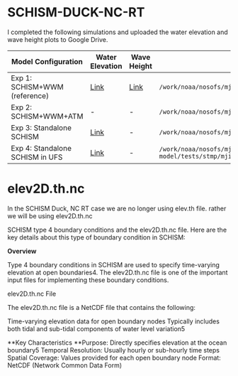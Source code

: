# SCHISM-DUCK-NC-RT

I completed the following simulations and uploaded the water elevation and wave height plots to Google Drive. 

| Model Configuration | Water Elevation | Wave Height | Directory in Hercules|
|---------------------|-----------------|-------------|-----------|
| Exp 1: SCHISM+WWM (reference) | [Link](https://drive.google.com/file/d/1n33MHJZcu_fMm1gNpaxsqTV3AVL-qtg8/view?usp=sharing) | [Link](https://drive.google.com/file/d/1gKLaCrhWWgu4PSlZj1FJF4lTCZ5Xinss/view?usp=sharing) | `/work/noaa/nosofs/mjisan/schism/schism_verification_tests/Test_WWM_Duck` |
| Exp 2: SCHISM+WWM+ATM | - | - | `/work/noaa/nosofs/mjisan/schism/schism_verification_tests/Test_WWM_Duck_ATM` |
| Exp 3: Standalone SCHISM | [Link](https://drive.google.com/file/d/1ApBnoB3-wkn5hJbB5xifKDh8HxVWHUBE/view?usp=sharing) | - | `/work/noaa/nosofs/mjisan/schism/schism_verification_tests/Test_DUCK_SCH` |
| Exp 4: Standalone SCHISM in UFS | [Link](https://drive.google.com/file/d/1OLqQNRfvI6Q1yXnooRbKqYXUCt3-EmbF/view?usp=drive_link) | - | `/work/noaa/nosofs/mjisan/ufs-weather-model/tests/stmp/mjisan/FV3_RT/RT_DUCK_NC_SCHISM_STD` |


# elev2D.th.nc

In the SCHISM Duck, NC RT case we are no longer using elev.th file. rather we will be using elev2D.th.nc 

SCHISM type 4 boundary conditions and the elev2D.th.nc file. Here are the key details about this type of boundary condition in SCHISM:

**Overview**

Type 4 boundary conditions in SCHISM are used to specify time-varying elevation at open boundaries4. The elev2D.th.nc file is one of the important input files for implementing these boundary conditions.

elev2D.th.nc File

The elev2D.th.nc file is a NetCDF file that contains the following:

Time-varying elevation data for open boundary nodes
Typically includes both tidal and sub-tidal components of water level variation5

**Key Characteristics
**Purpose: Directly specifies elevation at the ocean boundary5
Temporal Resolution: Usually hourly or sub-hourly time steps
Spatial Coverage: Values provided for each open boundary node
Format: NetCDF (Network Common Data Form)

